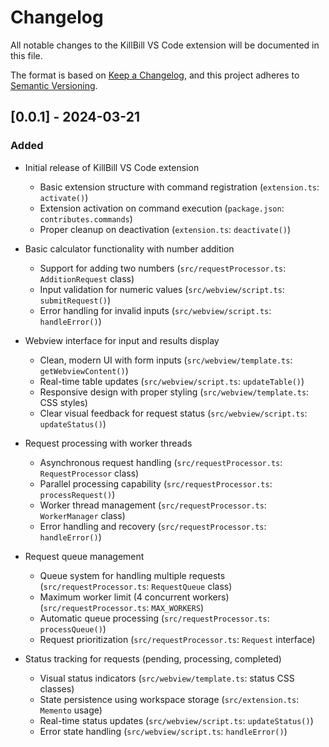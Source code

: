 # Changelog

All notable changes to the KillBill VS Code extension will be documented in this file.

The format is based on [Keep a Changelog](https://keepachangelog.com/en/1.0.0/),
and this project adheres to [Semantic Versioning](https://semver.org/spec/v2.0.0.html).

## [0.0.1] - 2024-03-21

### Added
- Initial release of KillBill VS Code extension
  - Basic extension structure with command registration (`extension.ts`: `activate()`)
  - Extension activation on command execution (`package.json`: `contributes.commands`)
  - Proper cleanup on deactivation (`extension.ts`: `deactivate()`)

- Basic calculator functionality with number addition
  - Support for adding two numbers (`src/requestProcessor.ts`: `AdditionRequest` class)
  - Input validation for numeric values (`src/webview/script.ts`: `submitRequest()`)
  - Error handling for invalid inputs (`src/webview/script.ts`: `handleError()`)

- Webview interface for input and results display
  - Clean, modern UI with form inputs (`src/webview/template.ts`: `getWebviewContent()`)
  - Real-time table updates (`src/webview/script.ts`: `updateTable()`)
  - Responsive design with proper styling (`src/webview/template.ts`: CSS styles)
  - Clear visual feedback for request status (`src/webview/script.ts`: `updateStatus()`)

- Request processing with worker threads
  - Asynchronous request handling (`src/requestProcessor.ts`: `RequestProcessor` class)
  - Parallel processing capability (`src/requestProcessor.ts`: `processRequest()`)
  - Worker thread management (`src/requestProcessor.ts`: `WorkerManager` class)
  - Error handling and recovery (`src/requestProcessor.ts`: `handleError()`)

- Request queue management
  - Queue system for handling multiple requests (`src/requestProcessor.ts`: `RequestQueue` class)
  - Maximum worker limit (4 concurrent workers) (`src/requestProcessor.ts`: `MAX_WORKERS`)
  - Automatic queue processing (`src/requestProcessor.ts`: `processQueue()`)
  - Request prioritization (`src/requestProcessor.ts`: `Request` interface)

- Status tracking for requests (pending, processing, completed)
  - Visual status indicators (`src/webview/template.ts`: status CSS classes)
  - State persistence using workspace storage (`src/extension.ts`: `Memento` usage)
  - Real-time status updates (`src/webview/script.ts`: `updateStatus()`)
  - Error state handling (`src/webview/script.ts`: `handleError()`)